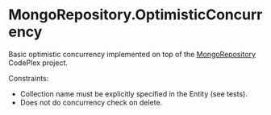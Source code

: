 MongoRepository.OptimisticConcurrency
===

Basic optimistic concurrency implemented on top of the [MongoRepository](http://mongorepository.codeplex.com/) CodePlex project.

Constraints:

* Collection name must be explicitly specified in the Entity (see tests).
* Does not do concurrency check on delete.